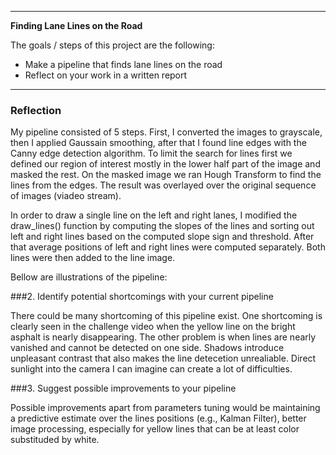 
---
**Finding Lane Lines on the Road**

The goals / steps of this project are the following:
* Make a pipeline that finds lane lines on the road
* Reflect on your work in a written report


[//]: # (Image References)

[image1]: ./examples/grayscale.jpg "Grayscale"

---

### Reflection

My pipeline consisted of 5 steps. First, I converted the images to grayscale, then I applied Gaussain smoothing, after that I found line edges with the Canny edge detection algorithm. To limit the search for lines first we defined our region of interest mostly in the lower half part of the image and masked the rest. On the masked image we ran Hough Transform to find the lines from the edges. The result was overlayed over the original sequence of images (viadeo stream). 

In order to draw a single line on the left and right lanes, I modified the draw_lines() function by computing the slopes of the lines and sorting out left and right lines based on the computed slope sign and threshold. After that average positions of left and right lines were computed separately. Both lines were then added to the line image.

Bellow are illustrations of the pipeline: 


###2. Identify potential shortcomings with your current pipeline


There could be many shortcoming of this pipeline exist. One shortcoming is clearly seen in the challenge video when the yellow line on the bright asphalt is nearly disappearing. The other problem is when lines are nearly vanished and cannot be detected on one side. Shadows introduce unpleasant contrast that also makes the line detecetion unrealiable. Direct sunlight into the camera I can imagine can create a lot of difficulties. 


###3. Suggest possible improvements to your pipeline

Possible improvements apart from parameters tuning would be maintaining a predictive estimate over the lines positions (e.g., Kalman Filter), better image processing, especially for yellow lines that can be at least color substituded by white. 